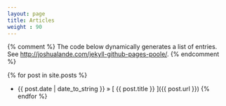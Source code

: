 ```yaml
---
layout: page
title: Articles
weight : 90
---
```


   {% comment %}
        The code below dynamically generates a list of entries. 
        See http://joshualande.com/jekyll-github-pages-poole/.
      {% endcomment %}

{% for post in site.posts %}
  * {{ post.date | date_to_string }} &raquo; [ {{ post.title }} ]({{ post.url }})
{% endfor %}

